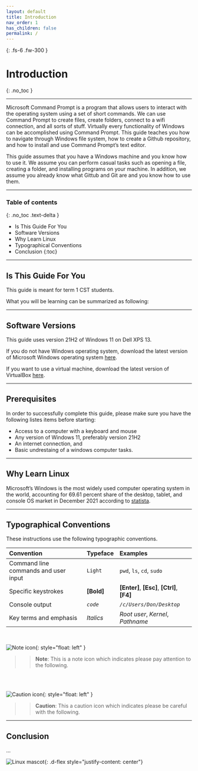 ```yaml
---
layout: default
title: Introduction
nav_order: 1
has_children: false
permalink: /
---
```


{: .fs-6 .fw-300 }

# Introduction
{: .no_toc }

---

Microsoft Command Prompt is a program that allows users to interact with the operating system using a set of short commands. We can use Command Prompt to create files, create folders, connect to a wifi connection, and all sorts of stuff. Virtually every functionality of Windows can be accomplished using Command Prompt. This guide teaches you how to navigate through Windows file system, how to create a Github repository, and how to install and use Command Prompt’s text editor.

This guide assumes that you have a Windows machine and you know how to use it. We assume you can perform casual tasks such as opening a file, creating a folder, and installing programs on your machine. In addition, we assume you already know what Gittub and Git are and you know how to use them. 

---

### Table of contents
{: .no_toc .text-delta }
* Is This Guide For You
* Software Versions
* Why Learn Linux
* Typographical Conventions
* Conclusion
{:toc}

---

## Is This Guide For You

This guide is meant for term 1 CST students.

What you will be learning can be summarized as following:

---

## Software Versions

This guide uses version 21H2 of Windows 11 on Dell XPS 13. 

If you do not have Windows operating system, download the latest version of Microsoft Windows operating system [here](https://www.microsoft.com/en-ca/software-download/windows11). 

If you want to use a virtual machine, download the latest version of VirtualBox [here](https://developer.microsoft.com/en-us/windows/downloads/virtual-machines/).

---

## Prerequisites

In order to successfully complete this guide, please make sure you have the following listes items before starting:

- Access to a computer with a keyboard and mouse
- Any version of Windows 11, preferably version 21H2
- An internet connection, and
- Basic undrestaing of a windows computer tasks.

---

## Why Learn Linux
Microsoft’s Windows is the most widely used computer operating system in the world, accounting for 69.61 percent share of the desktop, tablet, and console OS market in December 2021 according to [statista](https://www.statista.com/statistics/268237/global-market-share-held-by-operating-systems-since-2009/).

---

## Typographical Conventions

These instructions use the following typographic conventions.

| Convention                           | Typeface      | Examples                                         |
| :----                                | :----         | :----                                            |
| Command line commands and user input |   ```Light``` |     ```pwd```, ```ls```, ```cd```, ```sudo```    |
| Specific keystrokes                  |   **[Bold]**  |     **[Enter]**, **[Esc]**, **[Ctrl]**, **[F4]** |
| Console output                       |   *`code`*    |     *`/c/Users/Don/Desktop`*                     |
| Key terms and emphasis               |   _Italics_   |     _Root user_, _Kernel_, _Pathname_            |

<br />

![Note icon](https://github.com/dl90/linux-basics/blob/gh-pages/docs/images/icons/note.png?raw=true "Note"){: style="float: left" }
>> **Note**: This is a note icon which indicates please pay attention to the following.
<br />
<br />

![Caution icon](https://github.com/dl90/linux-basics/blob/gh-pages/docs/images/icons/caution.png?raw=true "Caution"){: style="float: left" }
>> **Caution**: This a caution icon which indicates please be careful with the following.

---

## Conclusion
...

![Linux mascot](https://github.com/dl90/linux-basics/blob/gh-pages/docs/images/icons/tux.png?raw=true "Tux"){: .d-flex style="justify-content: center"}
